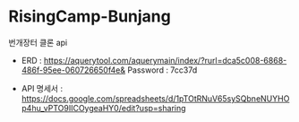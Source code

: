 # RisingCamp-Bunjang
번개장터 클론 api

- ERD : https://aquerytool.com/aquerymain/index/?rurl=dca5c008-6868-486f-95ee-060726650f4e&
Password : 7cc37d

- API 명세서 : https://docs.google.com/spreadsheets/d/1pTOtRNuV65sySQbneNUYHOp4hu_vPTO9IICOygeaHY0/edit?usp=sharing
